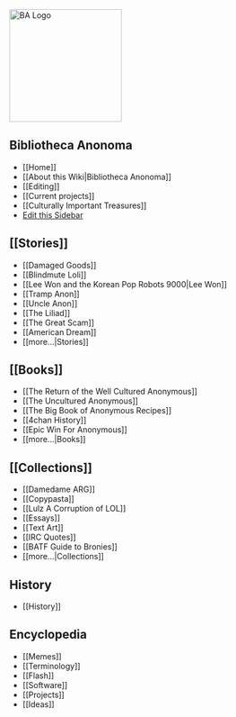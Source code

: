 <img src="http://i.imgur.com/KaOsgph.png" alt="BA Logo" height="200" width="200">

## Bibliotheca Anonoma

* [[Home]]
* [[About this Wiki|Bibliotheca Anonoma]]
* [[Editing]]
* [[Current projects]]
* [[Culturally Important Treasures]]
* [Edit this Sidebar](https://github.com/bibanon/bibanon/wiki/_Sidebar/_edit)

## [[Stories]]

* [[Damaged Goods]]
* [[Blindmute Loli]]
* [[Lee Won and the Korean Pop Robots 9000|Lee Won]]
* [[Tramp Anon]]
* [[Uncle Anon]]
* [[The Liliad]]
* [[The Great Scam]]
* [[American Dream]]
* [[more...|Stories]]

## [[Books]]

* [[The Return of the Well Cultured Anonymous]]
* [[The Uncultured Anonymous]]
* [[The Big Book of Anonymous Recipes]]
* [[4chan History]]
* [[Epic Win For Anonymous]]
* [[more...|Books]]

## [[Collections]]

* [[Damedame ARG]]
* [[Copypasta]]
* [[Lulz A Corruption of LOL]]
* [[Essays]]
* [[Text Art]]
* [[IRC Quotes]]
* [[BATF Guide to Bronies]]
* [[more...|Collections]]

## History

* [[History]]

## Encyclopedia

* [[Memes]]
* [[Terminology]]
* [[Flash]]
* [[Software]]
* [[Projects]]
* [[Ideas]]
